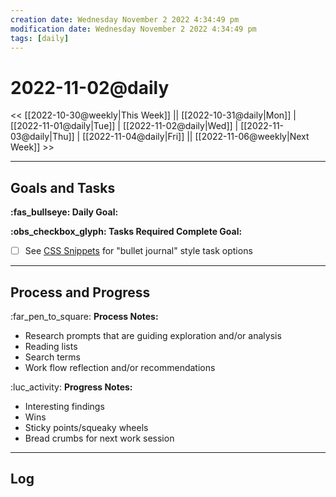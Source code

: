 ```yaml
---
creation date: Wednesday November 2 2022 4:34:49 pm
modification date: Wednesday November 2 2022 4:34:49 pm
tags: [daily]
---
```


# 2022-11-02@daily
<< [[2022-10-30@weekly|This Week]] || [[2022-10-31@daily|Mon]] | [[2022-11-01@daily|Tue]] | [[2022-11-02@daily|Wed]] | [[2022-11-03@daily|Thu]] | [[2022-11-04@daily|Fri]] || [[2022-11-06@weekly|Next Week]] >>

---
## Goals and Tasks

**:fas_bullseye: Daily Goal:**


**:obs_checkbox_glyph: Tasks Required Complete Goal:** 
- [ ] See [CSS Snippets](02.0%20Getting%20Started.md#CSS%20Snippets) for "bullet journal" style task options 


---
## Process and Progress 

:far_pen_to_square: **Process Notes:** 
- Research prompts that are guiding exploration and/or analysis
- Reading lists
- Search terms
- Work flow reflection and/or recommendations

 :luc_activity: **Progress Notes:** 
 - Interesting findings
 - Wins
 - Sticky points/squeaky wheels
 - Bread crumbs for next work session

---
## Log
